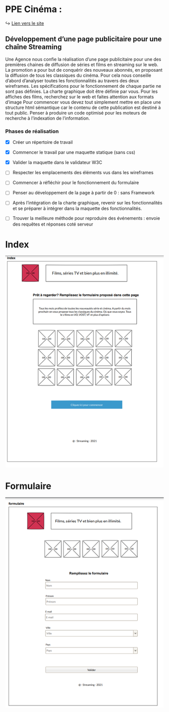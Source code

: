 # PPE Cinéma :


↪ [Lien vers le site](https://abane1.github.io/PPE_cinema/)

## Développement d’une page publicitaire pour une chaîne Streaming

Une Agence nous confie la réalisation d’une page publicitaire pour
une des premières chaines de diffusion de séries et films en
streaming sur le web. La promotion a pour but de conquérir des
nouveaux abonnés, en proposant la diffusion de tous les classiques
du cinéma. Pour cela nous conseille d’abord d’analyser toutes les
fonctionnalités au travers des deux wireframes. Les spécifications
pour le fonctionnement de chaque partie ne sont pas définies. La
charte graphique doit être définie par vous. Pour les affiches des
films, recherchez sur le web et faites attention aux formats d’image
Pour commencer vous devez tout simplement mettre en place une
structure html sémantique car le contenu de cette publication est
destiné à tout public. Penser à produire un code optimisé pour les
moteurs de recherche à l’indexation de l’information.

### Phases de réalisation

-[x] Créer un répertoire de travail
-[x] Commencer le travail par une maquette statique (sans css)
-[x] Valider la maquette dans le validateur W3C
-[ ] Respecter les emplacements des éléments vus dans les wireframes
-[ ] Commencer à réfléchir pour le fonctionnement du formulaire
-[ ] Penser au développement de la page à partir de 0 : sans Framework
-[ ] Après l’intégration de la charte graphique, revenir sur les
fonctionnalités et se préparer à intégrer dans la maquette des
fonctionnalités.
-[ ] Trouver la meilleure méthode pour reproduire des événements : envoie des requêtes et réponses coté serveur


# Index 

![site](./asset/capture_ecran/Capture%20d%E2%80%99%C3%A9cran%202022-03-23%20124138.png)



# Formulaire

![formulaire](./asset/capture_ecran/Capture%20d%E2%80%99%C3%A9cran%202022-03-23%20124222.png)